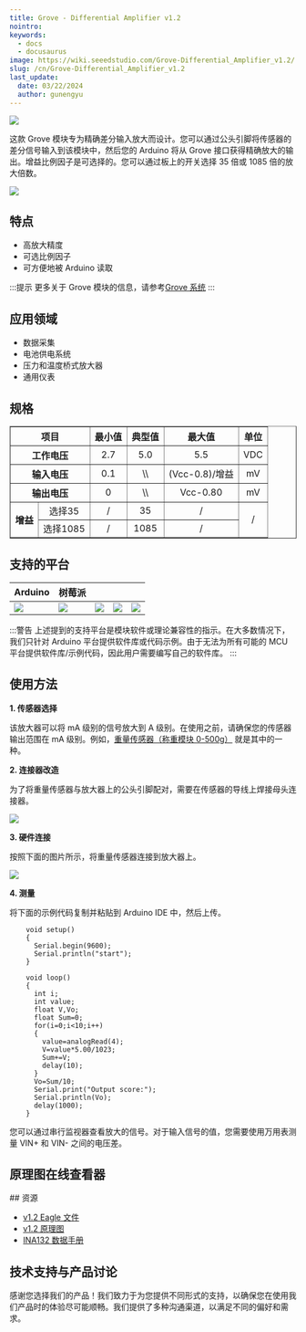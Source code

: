 ```yaml
---
title: Grove - Differential Amplifier v1.2
nointro:
keywords:
  - docs
  - docusaurus
image: https://wiki.seeedstudio.com/Grove-Differential_Amplifier_v1.2/
slug: /cn/Grove-Differential_Amplifier_v1.2
last_update:
  date: 03/22/2024
  author: gunengyu
---
```



![](https://files.seeedstudio.com/wiki/Grove-Differential_Amplifier_v1.2/img/Grove-Differential_Amplifier_v1.2.jpg)

这款 Grove 模块专为精确差分输入放大而设计。您可以通过公头引脚将传感器的差分信号输入到该模块中，然后您的 Arduino 将从 Grove 接口获得精确放大的输出。增益比例因子是可选择的。您可以通过板上的开关选择 35 倍或 1085 倍的放大倍数。

[![](https://files.seeedstudio.com/wiki/common/Get_One_Now_Banner.png)](https://www.seeedstudio.com/Grove-Differential-Amplifier-p-1284.html)

## 特点

- 高放大精度
- 可选比例因子
- 可方便地被 Arduino 读取

:::提示
    更多关于 Grove 模块的信息，请参考[Grove 系统](https://wiki.seeedstudio.com/Grove_System/)
:::

## 应用领域

- 数据采集
- 电池供电系统
- 压力和温度桥式放大器
- 通用仪表

## 规格

<table border="1" cellspacing="0" width="80%">
<tr>
<th colspan="2" scope="col">
项目
</th>
<th scope="col">
最小值
</th>
<th scope="col">
典型值
</th>
<th scope="col">
最大值
</th>
<th scope="col">
单位
</th>
</tr>
<tr align="center">
<th colspan="2" scope="row">
工作电压
</th>
<td>
2.7
</td>
<td>
5.0
</td>
<td>
5.5
</td>
<td>
VDC
</td>
</tr>
<tr align="center">
<th colspan="2" scope="row">
输入电压
</th>
<td>
0.1
</td>
<td>
\\
</td>
<td>
(Vcc-0.8)/增益
</td>
<td>
mV
</td>
</tr>
<tr align="center">
<th colspan="2" scope="row">
输出电压
</th>
<td>
0
</td>
<td>
\\
</td>
<td>
Vcc-0.80
</td>
<td>
mV
</td>
</tr>
<tr align="center">
<th rowspan="2">
增益
</th>
<td>
选择35
</td>
<td>
/
</td>
<td>
35
</td>
<td>
/
</td>
<td colspan="2" rowspan="2">
/
</td>
</tr>
<tr align="center">
<td>
选择1085
</td>
<td>
/
</td>
<td>
1085
</td>
<td>
/
</td>
</tr>
</table>


支持的平台
-------------------

| Arduino                                                      | 树莓派                                                       |                                                              |                                                              |                                                              |
| ------------------------------------------------------------ | ------------------------------------------------------------ | ------------------------------------------------------------ | ------------------------------------------------------------ | ------------------------------------------------------------ |
| ![](https://files.seeedstudio.com/wiki/wiki_english/docs/images/arduino_logo.jpg) | ![](https://files.seeedstudio.com/wiki/wiki_english/docs/images/raspberry_pi_logo_n.jpg) | ![](https://files.seeedstudio.com/wiki/wiki_english/docs/images/bbg_logo_n.jpg) | ![](https://files.seeedstudio.com/wiki/wiki_english/docs/images/wio_logo_n.jpg) | ![](https://files.seeedstudio.com/wiki/wiki_english/docs/images/linkit_logo.jpg) |

:::警告
    上述提到的支持平台是模块软件或理论兼容性的指示。在大多数情况下，我们只针对 Arduino 平台提供软件库或代码示例。由于无法为所有可能的 MCU 平台提供软件库/示例代码，因此用户需要编写自己的软件库。
:::

## 使用方法

**1. 传感器选择**

该放大器可以将 mA 级别的信号放大到 A 级别。在使用之前，请确保您的传感器输出范围在 mA 级别。例如，[重量传感器（称重模块 0-500g）](https://yiyan.baidu.com/Weight_Sensor_Load_Cell_0-500g) 就是其中的一种。

**2. 连接器改造**

为了将重量传感器与放大器上的公头引脚配对，需要在传感器的导线上焊接母头连接器。

![](https://files.seeedstudio.com/wiki/Grove-Differential_Amplifier_v1.2/img/Solder.jpg)

**3. 硬件连接**

按照下面的图片所示，将重量传感器连接到放大器上。

![](https://files.seeedstudio.com/wiki/Grove-Differential_Amplifier_v1.2/img/Connect5.jpg)

**4. 测量**

将下面的示例代码复制并粘贴到 Arduino IDE 中，然后上传。

```
    void setup()
    {
      Serial.begin(9600);
      Serial.println("start");
    }

    void loop()
    {
      int i;
      int value;
      float V,Vo;
      float Sum=0;
      for(i=0;i<10;i++)
      {
        value=analogRead(4);
        V=value*5.00/1023;
        Sum+=V;
        delay(10);
      }
      Vo=Sum/10;
      Serial.print("Output score:");
      Serial.println(Vo);
      delay(1000);
    } 
```

您可以通过串行监视器查看放大的信号。对于输入信号的值，您需要使用万用表测量 VIN+ 和 VIN- 之间的电压差。

## 原理图在线查看器

<div className="altium-ecad-viewer" data-project-src="https://files.seeedstudio.com/wiki/Grove-Differential_Amplifier_v1.2/res/Grove-Differential_Amplifier_v1.2_eagle.zip" style={{borderRadius: '0px 0px 4px 4px', height: 500, borderStyle: 'solid', borderWidth: 1, borderColor: 'rgb(241, 241, 241)', overflow: 'hidden', maxWidth: 1280, maxHeight: 700, boxSizing: 'border-box'}}>
</div>
## 资源

- [v1.2 Eagle 文件](https://files.seeedstudio.com/wiki/Grove-Differential_Amplifier_v1.2/res/Grove-Differential_Amplifier_v1.2_eagle.zip)
- [v1.2 原理图](https://files.seeedstudio.com/wiki/Grove-Differential_Amplifier_v1.2/res/Grove-Differential_Amplifier_v1.2.pdf)
- [INA132 数据手册](https://files.seeedstudio.com/wiki/Grove-Differential_Amplifier_v1.2/res/Ina132.pdf)

<!-- This Markdown file was created from https://www.seeedstudio.com/wiki/Grove_-_Differential_Amplifier_v1.2 -->

## 技术支持与产品讨论

感谢您选择我们的产品！我们致力于为您提供不同形式的支持，以确保您在使用我们产品时的体验尽可能顺畅。我们提供了多种沟通渠道，以满足不同的偏好和需求。

<div class="button_tech_support_container">
<a href="https://forum.seeedstudio.com/" class="button_forum"></a> 
<a href="https://www.seeedstudio.com/contacts" class="button_email"></a>
</div>

<div class="button_tech_support_container">
<a href="https://discord.gg/eWkprNDMU7" class="button_discord"></a> 
<a href="https://github.com/Seeed-Studio/wiki-documents/discussions/69" class="button_discussion"></a>
</div>
